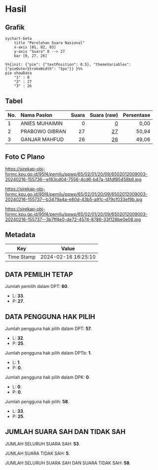 # Hasil

## Grafik

```mermaid
xychart-beta
    title "Perolehan Suara Nasional"
    x-axis [01, 02, 03]
    y-axis "Suara" 0 --> 27
    bar [0, 27, 26]
```

```mermaid
%%{init: {"pie": {"textPosition": 0.5}, "themeVariables": {"pieOuterStrokeWidth": "5px"}} }%%
pie showData
    "1" : 0
    "2" : 27
    "3" : 26
```

## Tabel

| No. | Nama Paslon    | Suara | Suara (raw) | Persentase |
|:--- |:-------------- | -----:| -----------:| ----------:|
| 1   | ANIES MUHAIMIN | 0     | [0][p-1]    | 0,00       |
| 2   | PRABOWO GIBRAN | 27    | [27][p-2]   | 50,94      |
| 3   | GANJAR MAHFUD  | 26    | [26][p-3]   | 49,06      |


[p-1]: https://github.com/gigit-pemilu/pemilu-2024/blob/main/pilpres/hitung-suara/sub/65-kalimantan-utara/sub/02-malinau/sub/01-mentarang/sub/2009-harapan-maju/sub/003-tps/sub/paslon-1.txt
[p-2]: https://github.com/gigit-pemilu/pemilu-2024/blob/main/pilpres/hitung-suara/sub/65-kalimantan-utara/sub/02-malinau/sub/01-mentarang/sub/2009-harapan-maju/sub/003-tps/sub/paslon-2.txt
[p-3]: https://github.com/gigit-pemilu/pemilu-2024/blob/main/pilpres/hitung-suara/sub/65-kalimantan-utara/sub/02-malinau/sub/01-mentarang/sub/2009-harapan-maju/sub/003-tps/sub/paslon-3.txt

## Foto C Plano

https://sirekap-obj-formc.kpu.go.id/95f4/pemilu/ppwp/65/02/01/20/09/6502012009003-20240216-155736--e163cd04-7556-4cd6-b47a-14fdf95458b6.jpg

https://sirekap-obj-formc.kpu.go.id/95f4/pemilu/ppwp/65/02/01/20/09/6502012009003-20240216-155737--b3479a4a-e80d-43b5-a91c-d79cf033ef9b.jpg

https://sirekap-obj-formc.kpu.go.id/95f4/pemilu/ppwp/65/02/01/20/09/6502012009003-20240216-155737--3b7ff4e0-de72-4574-8786-33f128be0e08.jpg


## Metadata

| Key        | Value               |
| ---------- | ------------------- |
| Time Stamp | 2024-02-16 16:25:10 |


## DATA PEMILIH TETAP

Jumlah pemilih dalam DPT: **60**.
 * L: **33**.
 * P: **27**.

## DATA PENGGUNA HAK PILIH

Jumlah pengguna hak pilih dalam DPT: **57**.
 * L: **32**.
 * P: **25**.

Jumlah pengguna hak pilih dalam DPTb: **1**.
 * L: **1**.
 * P: **0**.

Jumlah pengguna hak pilih dalam DPK: **0**.
 * L: **0**.
 * P: **0**.

Jumlah pengguna hak pilih: **58**.
 * L: **33**.
 * P: **25**.

## JUMLAH SUARA SAH DAN TIDAK SAH

JUMLAH SELURUH SUARA SAH: **53**.

JUMLAH SUARA TIDAK SAH: **5**.

JUMLAH SELURUH SUARA SAH DAN SUARA TIDAK SAH: **58**.


